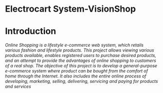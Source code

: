 # Electrocart System-VisionShop
# Introduction
###### Online Shopping is a lifestyle e-commerce web system, which retails various fashion and lifestyle products. This project allows viewing various products available, enables registered users to purchase desired products, and an attempt to provide the advantages of online shopping to customers of a real shop. The objective of this project is to develop a general-purpose e-commerce system where product can be bought from the comfort of home through the Internet. It also includes the entire online process of developing, marketing, selling, delivering, servicing and paying for products and services
